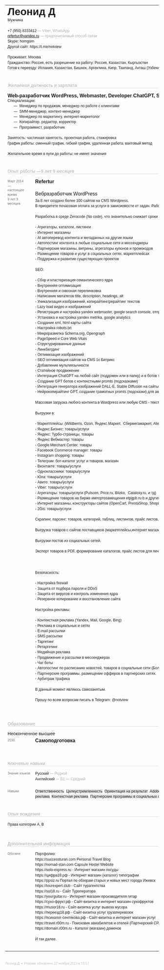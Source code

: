 <div>
    <table cellspacing="0" cellpadding="0" style="border-collapse:collapse;">
        <tbody>
            <tr>
                <td colspan="4" style="width:481.9pt; vertical-align:top;">
                    <p style="margin-top:0pt; margin-bottom:0pt; widows:0; orphans:0; font-size:25pt;"><strong><span style="font-family:Arial;">Леонид Д&nbsp;</span></strong></p>
                    <p style="margin-top:0pt; margin-bottom:0pt; line-height:13pt; widows:0; orphans:0;"><span style="font-family:Arial; font-size:9pt;">Мужчина</span></p>
                    <p style="margin-top:0pt; margin-bottom:0pt; line-height:13pt; widows:0; orphans:0;"><span style="font-family:Arial; font-size:9pt;">&nbsp;</span></p>
                    <p style="margin-top:0pt; margin-bottom:0pt; line-height:13pt; widows:0; orphans:0;"><span style="font-family:Arial; font-size:9pt;">+7</span><span style="font-family:Arial; font-size:9pt;">&nbsp;</span><span style="font-family:Arial; font-size:9pt;">(950)</span><span style="font-family:Arial; font-size:9pt;">&nbsp;</span><span style="font-family:Arial; font-size:9pt;">8333412&nbsp;</span><span style="font-family:Arial; font-size:9pt; color:#aeaeae;">&mdash; Viber, WhatsApp</span></p>
                    <p style="margin-top:0pt; margin-bottom:0pt; line-height:13pt; widows:0; orphans:0;"><a href="mailto:refertur@yandex.ru" style="text-decoration:none;"><u><span style="font-family:Arial; font-size:9pt; color:#000000;">refertur@yandex.ru</span></u></a><span style="font-family:Arial; font-size:9pt;">&nbsp;</span><span style="font-family:Arial; font-size:9pt; color:#aeaeae;">&mdash; предпочитаемый способ связи</span></p>
                    <p style="margin-top:0pt; margin-bottom:0pt; line-height:13pt; widows:0; orphans:0;"><span style="font-family:Arial; font-size:9pt;">Skype: homgorn</span></p>
                    <p style="margin-top:0pt; margin-bottom:0pt; line-height:13pt; widows:0; orphans:0;"><span style="font-family:Arial; font-size:9pt;">Другой сайт: https://t.me/notview</span></p>
                    <p style="margin-top:0pt; margin-bottom:0pt; line-height:13pt; widows:0; orphans:0;"><span style="font-family:Arial; font-size:9pt;">&nbsp;</span></p>
                    <p style="margin-top:0pt; margin-bottom:0pt; line-height:13pt; widows:0; orphans:0;"><span style="font-family:Arial; font-size:9pt;">Проживает: Москва</span></p>
                    <p style="margin-top:0pt; margin-bottom:0pt; line-height:13pt; widows:0; orphans:0;"><span style="font-family:Arial; font-size:9pt;">Гражданство: Россия, есть разрешение на работу: Россия, Казахстан, Кыргызстан</span></p>
                    <p style="margin-top:0pt; margin-bottom:0pt; line-height:13pt; widows:0; orphans:0;"><span style="font-family:Arial; font-size:9pt;">Готов к переезду: Испания, Казахстан, Бишкек, Аргентина, Кипр, Таиланд, Акташ</span><span style="font-family:Arial; font-size:9pt;">&nbsp;</span><span style="font-family:Arial; font-size:9pt;">(Узбекистан), Армения, Шри-Ланка, ОАЭ, Россия, Индия, Португалия, Сербия, Греция, Мексика, Черногория, Монголия, Уругвай, Грузия, Индонезия, Турция, готов к командировкам</span></p>
                </td>
            </tr>
            <tr>
                <td colspan="4" style="width:481.9pt; vertical-align:top;">
                    <p style="margin-top:25pt; margin-bottom:7.5pt; widows:0; orphans:0; border-bottom:0.75pt solid #d8d8d8; font-size:11pt;"><span style="font-family:Arial; color:#aeaeae;">Желаемая должность и зарплата</span></p>
                </td>
            </tr>
            <tr>
                <td colspan="3" style="width:343.05pt; vertical-align:top;">
                    <p style="margin-top:0pt; margin-bottom:0pt; line-height:13pt; widows:0; orphans:0;"><strong><span style="font-family:Arial; font-size:12pt;">Web-разработчик WordPress, Webmaster, Developer ChatGPT, SEO специалист</span></strong></p>
                    <p style="margin-top:0pt; margin-bottom:0pt; line-height:13pt; widows:0; orphans:0;"><span style="font-family:Arial; font-size:9pt;">Специализации:</span><span style="font-family:Arial; font-size:9pt;">&nbsp;&nbsp;</span></p>
                    <p style="margin-top:0pt; margin-left:15pt; margin-bottom:0pt; line-height:13pt; widows:0; orphans:0;"><span style="font-family:Arial; font-size:9pt;">&mdash;</span><span style="font-family:Arial; font-size:9pt;">&nbsp;&nbsp;</span><span style="font-family:Arial; font-size:9pt;">Менеджер по продажам, менеджер по работе с клиентами</span></p>
                    <p style="margin-top:0pt; margin-left:15pt; margin-bottom:0pt; line-height:13pt; widows:0; orphans:0;"><span style="font-family:Arial; font-size:9pt;">&mdash;</span><span style="font-family:Arial; font-size:9pt;">&nbsp;&nbsp;</span><span style="font-family:Arial; font-size:9pt;">SMM-менеджер, контент-менеджер</span></p>
                    <p style="margin-top:0pt; margin-left:15pt; margin-bottom:0pt; line-height:13pt; widows:0; orphans:0;"><span style="font-family:Arial; font-size:9pt;">&mdash;</span><span style="font-family:Arial; font-size:9pt;">&nbsp;&nbsp;</span><span style="font-family:Arial; font-size:9pt;">Менеджер по маркетингу, интернет-маркетолог</span></p>
                    <p style="margin-top:0pt; margin-left:15pt; margin-bottom:0pt; line-height:13pt; widows:0; orphans:0;"><span style="font-family:Arial; font-size:9pt;">&mdash;</span><span style="font-family:Arial; font-size:9pt;">&nbsp;&nbsp;</span><span style="font-family:Arial; font-size:9pt;">Копирайтер, редактор, корректор</span></p>
                    <p style="margin-top:0pt; margin-left:15pt; margin-bottom:0pt; line-height:13pt; widows:0; orphans:0;"><span style="font-family:Arial; font-size:9pt;">&mdash;</span><span style="font-family:Arial; font-size:9pt;">&nbsp;&nbsp;</span><span style="font-family:Arial; font-size:9pt;">Программист, разработчик</span></p>
                    <p style="margin-top:0pt; margin-left:15pt; margin-bottom:0pt; line-height:13pt; widows:0; orphans:0;"><span style="font-family:Arial; font-size:9pt;">&nbsp;</span></p>
                    <p style="margin-top:0pt; margin-bottom:0pt; line-height:13pt; widows:0; orphans:0;"><span style="font-family:Arial; font-size:9pt;">Занятость: частичная занятость, проектная работа, стажировка</span></p>
                    <p style="margin-top:0pt; margin-bottom:0pt; line-height:13pt; widows:0; orphans:0;"><span style="font-family:Arial; font-size:9pt;">График работы: сменный график, гибкий график, удаленная работа, вахтовый метод</span></p>
                    <p style="margin-top:0pt; margin-bottom:0pt; line-height:13pt; widows:0; orphans:0;"><br><span style="font-family:Arial; font-size:9pt;">Желательное время в пути до работы: не имеет значения</span></p>
                </td>
                <td style="width:138.85pt; vertical-align:middle;">
                    <p style="margin-top:0pt; margin-bottom:0pt; text-align:right; widows:0; orphans:0; font-size:16pt;"><strong><span style="font-family:Arial;">10</span></strong><br><span style="font-family:Arial; font-size:9pt;">$</span></p>
                    <p style="margin-top:0pt; margin-bottom:0pt; text-align:right; widows:0; orphans:0; font-size:12pt;"><span style="font-family:Arial;">&nbsp;</span></p>
                </td>
            </tr>
            <tr>
                <td colspan="4" style="width:481.9pt; vertical-align:top;">
                    <p style="margin-top:25pt; margin-bottom:7.5pt; widows:0; orphans:0; border-bottom:0.75pt solid #d8d8d8; font-size:11pt;"><span style="font-family:Arial; color:#aeaeae;">Опыт работы &mdash;9 лет 9 месяцев</span></p>
                </td>
            </tr>
            <tr>
                <td style="width:70pt; vertical-align:top;">
                    <p style="margin-top:0pt; margin-bottom:0pt; line-height:11pt; widows:0; orphans:0;"><span style="font-family:Arial; font-size:8pt; color:#707070;">Март 2014 &mdash; настоящее время</span><br><span style="font-family:Arial; font-size:8pt; color:#707070;">9 лет 9 месяцев</span></p>
                </td>
                <td style="width:20pt; vertical-align:top;">
                    <p style="margin-top:0pt; margin-bottom:0pt; widows:0; orphans:0; font-size:12pt;"><span style="font-family:Arial;">&nbsp;</span></p>
                    <p style="margin-top:0pt; margin-bottom:0pt; widows:0; orphans:0; font-size:12pt;"><span style="font-family:Arial;">&nbsp;</span></p>
                </td>
                <td colspan="2" style="width:391.9pt; vertical-align:top;">
                    <p style="margin-top:0pt; margin-bottom:0pt; line-height:14pt; widows:0; orphans:0;"><strong><span style="font-family:Arial; font-size:12pt;">Refertur</span></strong></p>
                    <p style="margin-top:0pt; margin-bottom:3pt; line-height:13pt; widows:0; orphans:0;"><span style="font-family:Arial; font-size:12pt;">&nbsp;</span></p>
                    <p style="margin-top:3pt; margin-bottom:3pt; line-height:14pt; widows:0; orphans:0;"><span style="font-family:Arial; font-size:12pt;">Вебразработчик WordPress</span></p>
                    <p style="margin-top:3pt; margin-bottom:3pt; line-height:13pt; widows:0; orphans:0;"><span style="font-family:Arial; font-size:9pt;">За 8 лет создано более 100 сайтов на CMS Wordpress.</span><br><span style="font-family:Arial; font-size:9pt;">В приоритете почасовая оплата за услуги в зависиомости от задач. Работаю быстро.</span><br><br><span style="font-family:Arial; font-size:9pt;">Разработка в среде Zerocode (No code), что значительно снижает сроки и стоимость, а также позволяет максимально быстро создавать работающие MVP для тестирования:</span><br><br><span style="font-family:Arial; font-size:9pt;">- Агрегаторы, каталоги, листинги</span><br><span style="font-family:Arial; font-size:9pt;">- Интернет магазины</span><br><span style="font-family:Arial; font-size:9pt;">- AI автоперевод контента и метаданных на другие языки</span><br><span style="font-family:Arial; font-size:9pt;">- Автопостинг контента в любые социальные сети и мессенджеры</span><br><span style="font-family:Arial; font-size:9pt;">- Партнерские магазины, витрины, агрегаторы купонов и промокодов</span><br><span style="font-family:Arial; font-size:9pt;">- Размещение товаров и услуг в социальных сетях, маркетплейсах</span><br><span style="font-family:Arial; font-size:9pt;">- Поддержка и развитие существующих проектов</span><br><br><span style="font-family:Arial; font-size:9pt;">SEO:</span><br><br><span style="font-family:Arial; font-size:9pt;">- Сбор и кластеризация семантического ядра</span><br><span style="font-family:Arial; font-size:9pt;">- Внутренняя оптимизация&nbsp;</span><br><span style="font-family:Arial; font-size:9pt;">- Внутренняя и сквозная перелинковка</span><br><span style="font-family:Arial; font-size:9pt;">- Написание метатегов title, description, headings, alt</span><br><span style="font-family:Arial; font-size:9pt;">- Уникализация изображений, копирайтинг/рерайтинг текстов</span><br><span style="font-family:Arial; font-size:9pt;">- Lazy load видео и изображений</span><br><span style="font-family:Arial; font-size:9pt;">- Регистрация и настройка yandex webmaster, google search console, отправка страниц на переобход</span><br><span style="font-family:Arial; font-size:9pt;">- Установка и настройка yandex metrika, google analytics</span><br><span style="font-family:Arial; font-size:9pt;">- Создание xml, html карты сайта</span><br><span style="font-family:Arial; font-size:9pt;">- Настройка robots.txt</span><br><span style="font-family:Arial; font-size:9pt;">- Микроразметка Schema.org, Opengraph</span><br><span style="font-family:Arial; font-size:9pt;">- PageSpeed и Core Web Vitals</span><br><span style="font-family:Arial; font-size:9pt;">- Структурированные данные</span><br><span style="font-family:Arial; font-size:9pt;">- Линкбилдинг</span><br><span style="font-family:Arial; font-size:9pt;">- Оптимизация изображений</span><br><span style="font-family:Arial; font-size:9pt;">- SEO оптимизация сайтов на CMS 1с Битрикс</span><br><span style="font-family:Arial; font-size:9pt;">- Добавление мультиязычности&nbsp;</span><br><span style="font-family:Arial; font-size:9pt;">- Статейное продвижение</span><br><span style="font-family:Arial; font-size:9pt;">- Интеграция ChatGPT на любой сайт (поддомен или в папку) и в ботов телеграм - через API OpenAI (от $0.0004), API ChatGPT (от $0.0002) за 1000 токенов.</span><br><span style="font-family:Arial; font-size:9pt;">- Создание GPT ботов с контекстными promts (подсказками)</span><br><span style="font-family:Arial; font-size:9pt;">- Интеграция генератора изображений DALL-E, Stable Diffusion на сайты, боты в телеграм (от $0.016) за 1 генерацию.</span><br><span style="font-family:Arial; font-size:9pt;">- Нейрокопирайтинг GPT, создание грамотных promts (подсказки) для автоматического написания уникального контента с выгрузкой на сайты, маркетплейсы, соц. сети и тд. Форматы экспорта: ссылки или статические файлы: RSS, XML, YML, CSV и т.д.&nbsp;</span><br><br><span style="font-family:Arial; font-size:9pt;">Массовая загрузка любого контента в Wordpress или любую CMS - текстов, товаров, услуг, недвижимость, автомобили</span><span style="font-family:Arial; font-size:9pt;">&nbsp;&nbsp;</span><span style="font-family:Arial; font-size:9pt;">и т.д. в том числе уникальные, автоматически генерируемые тексты нейросетью OpenAI GPT-3 с последующей вычиткой и редактированием.&nbsp;</span><br><br><span style="font-family:Arial; font-size:9pt;">Выгрузки в:</span><br><br><span style="font-family:Arial; font-size:9pt;">- Маркетплейсы: (Wildberris, Ozon, Яндекс.Маркет,</span><span style="font-family:Arial; font-size:9pt;">&nbsp;&nbsp;</span><span style="font-family:Arial; font-size:9pt;">Сбермегамаркет, Aliexpress, Amazon, eBay, Etsy, Alibaba, Rakuten и т.д.)</span><br><span style="font-family:Arial; font-size:9pt;">- Яндекс.Бизнес: товары/услуги</span><br><span style="font-family:Arial; font-size:9pt;">- Яндекс: Турбо-страницы, товары</span><br><span style="font-family:Arial; font-size:9pt;">- Яндекс Вебмастер: товары</span><br><span style="font-family:Arial; font-size:9pt;">- Google Merchant Center: товары</span><br><span style="font-family:Arial; font-size:9pt;">- Facebook Commerce manager: товары</span><br><span style="font-family:Arial; font-size:9pt;">- Instagram shopping: товары</span><br><span style="font-family:Arial; font-size:9pt;">- Телеграм: бот-каталог услуг и товаров, магазин</span><br><span style="font-family:Arial; font-size:9pt;">- Вконтакте: товары/услуги</span><br><span style="font-family:Arial; font-size:9pt;">- Одноклассники: товары/услуги</span><br><span style="font-family:Arial; font-size:9pt;">- Юла: товары/услуги</span><br><span style="font-family:Arial; font-size:9pt;">- Авито: товары/услуги</span><br><span style="font-family:Arial; font-size:9pt;">- Viber: товары/услуги</span><br><span style="font-family:Arial; font-size:9pt;">- Агрегаторы: товары/услуги (Pulscen, Price.ru, Blizko,</span><span style="font-family:Arial; font-size:9pt;">&nbsp;&nbsp;</span><span style="font-family:Arial; font-size:9pt;">Cataloxy.ru, и тд)</span><br><span style="font-family:Arial; font-size:9pt;">- Размещение товаров на бирже импортозамещения etpgpb.ru b и других</span><br><span style="font-family:Arial; font-size:9pt;">- Интернет магазины, конструкторы сайтов (OpenCart, PrestaShop, Shopify, Webasyst, Tilda, Wix, Insales, Advantshop,</span><span style="font-family:Arial; font-size:9pt;">&nbsp;&nbsp;</span><span style="font-family:Arial; font-size:9pt;">и т.д.)</span><br><span style="font-family:Arial; font-size:9pt;">- 2Gis: товары/услуги</span><br><br><span style="font-family:Arial; font-size:9pt;">Скрапинг, парсинг: товаров, категорий, таблиц, листингов, прайс листов, каталогов. Конвертация из/в Excel, CSV, XML, YML, JSON</span><br><br><span style="font-family:Arial; font-size:9pt;">Выгрузка товаров с сайтов поставщиков (маркетплейсы,интернет магазины, опт, мелкий опт, дропшиппинг, совместные покупки и т.д.)</span><br><br><span style="font-family:Arial; font-size:9pt;">Выгрузки постов из социальных сетей.&nbsp;</span><br><br><span style="font-family:Arial; font-size:9pt;">Экспорт товаров в PDF, формирование каталогов, прайс листов для печати и оффлайн чтения с активными ссылками.</span><br><br><br><br><span style="font-family:Arial; font-size:9pt;">Безопасность:</span><br><br><span style="font-family:Arial; font-size:9pt;">- Настройка firewall</span><br><span style="font-family:Arial; font-size:9pt;">- Защита от подбора пароля и DDoS</span><br><span style="font-family:Arial; font-size:9pt;">- Защита от вирусов и контроль изменения ядра</span><br><span style="font-family:Arial; font-size:9pt;">- Резервное копирование и восстановление сайта</span><br><br><span style="font-family:Arial; font-size:9pt;">Настройка рекламы:&nbsp;</span><br><br><span style="font-family:Arial; font-size:9pt;">- Контекстная реклама (Yandex, Mail, Google, Bing)</span><br><span style="font-family:Arial; font-size:9pt;">- Реклама в социальных и сетях</span><br><span style="font-family:Arial; font-size:9pt;">- E-mail рассылки</span><br><span style="font-family:Arial; font-size:9pt;">- SMS рассылки</span><br><span style="font-family:Arial; font-size:9pt;">- Таргетинг</span><br><span style="font-family:Arial; font-size:9pt;">- Ретаргетинг</span><br><span style="font-family:Arial; font-size:9pt;">- Медийная реклама</span><br><span style="font-family:Arial; font-size:9pt;">- Продвижение и рассылки в мессенджерах</span><br><span style="font-family:Arial; font-size:9pt;">- Чат боты</span><br><span style="font-family:Arial; font-size:9pt;">- Автопостинг по расписанию новостей, товаров в социальные сети (Более 20)</span><br><span style="font-family:Arial; font-size:9pt;">- Партнерские программы, размещение офферов в партнерских сетях.&nbsp;</span><br><span style="font-family:Arial; font-size:9pt;">- Арбитраж трафика</span><br><br><span style="font-family:Arial; font-size:9pt;">В данный момент являюсь самозанятым.&nbsp;</span><br><br><span style="font-family:Arial; font-size:9pt;">Прошу по всем вопросам писать в Telegram: @notview</span><br><span style="font-family:Arial; font-size:12pt;">&nbsp;</span></p>
                </td>
            </tr>
            <tr>
                <td colspan="4" style="width:481.9pt; vertical-align:top;">
                    <p style="margin-top:25pt; margin-bottom:7.5pt; widows:0; orphans:0; border-bottom:0.75pt solid #d8d8d8; font-size:11pt;"><span style="font-family:Arial; color:#aeaeae;">Образование</span></p>
                </td>
            </tr>
            <tr>
                <td colspan="4" style="width:481.9pt; vertical-align:top;">
                    <p style="margin-top:0pt; margin-bottom:0pt; line-height:11pt; widows:0; orphans:0;"><span style="font-family:Arial; font-size:11pt;">Неоконченное высшее</span></p>
                </td>
            </tr>
            <tr>
                <td colspan="2" style="width:90pt; vertical-align:top;">
                    <p style="margin-top:0pt; margin-bottom:0pt; line-height:11pt; widows:0; orphans:0;"><span style="font-family:Arial; font-size:8pt; color:#707070;">2030</span></p>
                </td>
                <td colspan="2" style="width:391.9pt; vertical-align:top;">
                    <p style="margin-top:0pt; margin-bottom:0pt; line-height:14pt; widows:0; orphans:0;"><strong><span style="font-family:Arial; font-size:12pt;">Самоподготовка</span></strong></p>
                    <p style="margin-top:0pt; margin-bottom:0pt; line-height:13pt; widows:0; orphans:0;"><span style="font-family:Arial; font-size:12pt;">&nbsp;</span></p>
                </td>
            </tr>
            <tr>
                <td colspan="4" style="width:481.9pt; vertical-align:top;">
                    <p style="margin-top:25pt; margin-bottom:7.5pt; widows:0; orphans:0; border-bottom:0.75pt solid #d8d8d8; font-size:11pt;"><span style="font-family:Arial; color:#aeaeae;">Ключевые навыки</span></p>
                </td>
            </tr>
            <tr>
                <td colspan="2" style="width:90pt; vertical-align:top;">
                    <p style="margin-top:0pt; margin-bottom:0pt; line-height:11pt; widows:0; orphans:0;"><span style="font-family:Arial; font-size:8pt; color:#707070;">Знание языков</span></p>
                </td>
                <td colspan="2" style="width:391.9pt; vertical-align:top;">
                    <p style="margin-top:0pt; margin-bottom:0pt; line-height:13pt; widows:0; orphans:0;"><span style="font-family:Arial; font-size:9pt;">Русский&nbsp;</span><span style="font-family:Arial; font-size:9pt; color:#aeaeae;">&mdash; Родной</span></p>
                    <p style="margin-top:0pt; margin-bottom:0pt; line-height:13pt; widows:0; orphans:0;"><span style="font-family:Arial; font-size:9pt;">Английский&nbsp;</span><span style="font-family:Arial; font-size:9pt; color:#aeaeae;">&mdash; B1 &mdash; Средний</span></p>
                </td>
            </tr>
            <tr>
                <td colspan="2" style="width:90pt; vertical-align:top;">
                    <p style="margin-top:12.5pt; margin-bottom:0pt; line-height:11pt; widows:0; orphans:0;"><span style="font-family:Arial; font-size:8pt; color:#707070;">Навыки</span></p>
                </td>
                <td colspan="2" style="width:391.9pt; vertical-align:top;">
                    <p style="margin-top:12.5pt; margin-bottom:0pt; line-height:13pt; widows:0; orphans:0;"><span style="font-family:Arial; font-size:9pt; background-color:#e6e6e6;">Ответственность</span><span style="font-family:Arial; font-size:9pt;">&nbsp;&nbsp;</span><span style="font-family:Arial; font-size:9pt; background-color:#e6e6e6;">Целеустремленность</span><span style="font-family:Arial; font-size:9pt;">&nbsp;&nbsp;</span><span style="font-family:Arial; font-size:9pt; background-color:#e6e6e6;">Ориентация</span><span style="font-family:Arial; font-size:9pt; background-color:#e6e6e6;">&nbsp;</span><span style="font-family:Arial; font-size:9pt; background-color:#e6e6e6;">на</span><span style="font-family:Arial; font-size:9pt; background-color:#e6e6e6;">&nbsp;</span><span style="font-family:Arial; font-size:9pt; background-color:#e6e6e6;">результат</span><span style="font-family:Arial; font-size:9pt;">&nbsp;&nbsp;</span><span style="font-family:Arial; font-size:9pt; background-color:#e6e6e6;">Adobe</span><span style="font-family:Arial; font-size:9pt; background-color:#e6e6e6;">&nbsp;</span><span style="font-family:Arial; font-size:9pt; background-color:#e6e6e6;">Photoshop</span><span style="font-family:Arial; font-size:9pt;">&nbsp;&nbsp;</span><span style="font-family:Arial; font-size:9pt; background-color:#e6e6e6;">Обучение</span><span style="font-family:Arial; font-size:9pt; background-color:#e6e6e6;">&nbsp;</span><span style="font-family:Arial; font-size:9pt; background-color:#e6e6e6;">и</span><span style="font-family:Arial; font-size:9pt; background-color:#e6e6e6;">&nbsp;</span><span style="font-family:Arial; font-size:9pt; background-color:#e6e6e6;">развитие</span><span style="font-family:Arial; font-size:9pt;">&nbsp;&nbsp;</span><span style="font-family:Arial; font-size:9pt; background-color:#e6e6e6;">CorelDRAW</span><span style="font-family:Arial; font-size:9pt;">&nbsp;&nbsp;</span><span style="font-family:Arial; font-size:9pt; background-color:#e6e6e6;">Деловое</span><span style="font-family:Arial; font-size:9pt; background-color:#e6e6e6;">&nbsp;</span><span style="font-family:Arial; font-size:9pt; background-color:#e6e6e6;">общение</span><span style="font-family:Arial; font-size:9pt;">&nbsp;&nbsp;</span><span style="font-family:Arial; font-size:9pt; background-color:#e6e6e6;">Работа</span><span style="font-family:Arial; font-size:9pt; background-color:#e6e6e6;">&nbsp;</span><span style="font-family:Arial; font-size:9pt; background-color:#e6e6e6;">с</span><span style="font-family:Arial; font-size:9pt; background-color:#e6e6e6;">&nbsp;</span><span style="font-family:Arial; font-size:9pt; background-color:#e6e6e6;">большим</span><span style="font-family:Arial; font-size:9pt; background-color:#e6e6e6;">&nbsp;</span><span style="font-family:Arial; font-size:9pt; background-color:#e6e6e6;">объемом</span><span style="font-family:Arial; font-size:9pt; background-color:#e6e6e6;">&nbsp;</span><span style="font-family:Arial; font-size:9pt; background-color:#e6e6e6;">информации</span><span style="font-family:Arial; font-size:9pt;">&nbsp;&nbsp;</span><span style="font-family:Arial; font-size:9pt; background-color:#e6e6e6;">Управление</span><span style="font-family:Arial; font-size:9pt; background-color:#e6e6e6;">&nbsp;</span><span style="font-family:Arial; font-size:9pt; background-color:#e6e6e6;">проектами</span><span style="font-family:Arial; font-size:9pt;">&nbsp;&nbsp;</span><span style="font-family:Arial; font-size:9pt; background-color:#e6e6e6;">Деловая</span><span style="font-family:Arial; font-size:9pt; background-color:#e6e6e6;">&nbsp;</span><span style="font-family:Arial; font-size:9pt; background-color:#e6e6e6;">коммуникация</span><span style="font-family:Arial; font-size:9pt;">&nbsp;&nbsp;</span><span style="font-family:Arial; font-size:9pt; background-color:#e6e6e6;">Умение</span><span style="font-family:Arial; font-size:9pt; background-color:#e6e6e6;">&nbsp;</span><span style="font-family:Arial; font-size:9pt; background-color:#e6e6e6;">работать</span><span style="font-family:Arial; font-size:9pt; background-color:#e6e6e6;">&nbsp;</span><span style="font-family:Arial; font-size:9pt; background-color:#e6e6e6;">в</span><span style="font-family:Arial; font-size:9pt; background-color:#e6e6e6;">&nbsp;</span><span style="font-family:Arial; font-size:9pt; background-color:#e6e6e6;">команде</span><span style="font-family:Arial; font-size:9pt;">&nbsp;&nbsp;</span><span style="font-family:Arial; font-size:9pt; background-color:#e6e6e6;">Заключение</span><span style="font-family:Arial; font-size:9pt; background-color:#e6e6e6;">&nbsp;</span><span style="font-family:Arial; font-size:9pt; background-color:#e6e6e6;">договоров</span><span style="font-family:Arial; font-size:9pt;">&nbsp;&nbsp;</span><span style="font-family:Arial; font-size:9pt; background-color:#e6e6e6;">Навыки</span><span style="font-family:Arial; font-size:9pt; background-color:#e6e6e6;">&nbsp;</span><span style="font-family:Arial; font-size:9pt; background-color:#e6e6e6;">продаж</span><span style="font-family:Arial; font-size:9pt;">&nbsp;&nbsp;</span><span style="font-family:Arial; font-size:9pt; background-color:#e6e6e6;">Грамотность</span><span style="font-family:Arial; font-size:9pt;">&nbsp;&nbsp;</span><span style="font-family:Arial; font-size:9pt; background-color:#e6e6e6;">Организаторские</span><span style="font-family:Arial; font-size:9pt; background-color:#e6e6e6;">&nbsp;</span><span style="font-family:Arial; font-size:9pt; background-color:#e6e6e6;">навыки</span><span style="font-family:Arial; font-size:9pt;">&nbsp;&nbsp;</span><span style="font-family:Arial; font-size:9pt; background-color:#e6e6e6;">Деловая</span><span style="font-family:Arial; font-size:9pt; background-color:#e6e6e6;">&nbsp;</span><span style="font-family:Arial; font-size:9pt; background-color:#e6e6e6;">переписка</span><span style="font-family:Arial; font-size:9pt;">&nbsp;&nbsp;</span><span style="font-family:Arial; font-size:9pt; background-color:#e6e6e6;">Обучение</span><span style="font-family:Arial; font-size:9pt; background-color:#e6e6e6;">&nbsp;</span><span style="font-family:Arial; font-size:9pt; background-color:#e6e6e6;">персонала</span><span style="font-family:Arial; font-size:9pt;">&nbsp;&nbsp;</span><span style="font-family:Arial; font-size:9pt; background-color:#e6e6e6;">Cоциальная</span><span style="font-family:Arial; font-size:9pt; background-color:#e6e6e6;">&nbsp;</span><span style="font-family:Arial; font-size:9pt; background-color:#e6e6e6;">реклама</span><span style="font-family:Arial; font-size:9pt;">&nbsp;&nbsp;</span><span style="font-family:Arial; font-size:9pt; background-color:#e6e6e6;">Интернет-реклама</span><span style="font-family:Arial; font-size:9pt;">&nbsp;&nbsp;</span><span style="font-family:Arial; font-size:9pt; background-color:#e6e6e6;">Контекстная</span><span style="font-family:Arial; font-size:9pt; background-color:#e6e6e6;">&nbsp;</span><span style="font-family:Arial; font-size:9pt; background-color:#e6e6e6;">реклама</span><span style="font-family:Arial; font-size:9pt;">&nbsp;&nbsp;</span><span style="font-family:Arial; font-size:9pt; background-color:#e6e6e6;">Партнерские</span><span style="font-family:Arial; font-size:9pt; background-color:#e6e6e6;">&nbsp;</span><span style="font-family:Arial; font-size:9pt; background-color:#e6e6e6;">программы</span><span style="font-family:Arial; font-size:9pt; background-color:#e6e6e6;">&nbsp;</span><span style="font-family:Arial; font-size:9pt; background-color:#e6e6e6;">в</span><span style="font-family:Arial; font-size:9pt; background-color:#e6e6e6;">&nbsp;</span><span style="font-family:Arial; font-size:9pt; background-color:#e6e6e6;">социальных</span><span style="font-family:Arial; font-size:9pt; background-color:#e6e6e6;">&nbsp;</span><span style="font-family:Arial; font-size:9pt; background-color:#e6e6e6;">сетях</span><span style="font-family:Arial; font-size:9pt;">&nbsp;&nbsp;</span><span style="font-family:Arial; font-size:9pt; background-color:#e6e6e6;">Партнерский</span><span style="font-family:Arial; font-size:9pt; background-color:#e6e6e6;">&nbsp;</span><span style="font-family:Arial; font-size:9pt; background-color:#e6e6e6;">маркетинг</span><span style="font-family:Arial; font-size:9pt;">&nbsp;&nbsp;</span><span style="font-family:Arial; font-size:9pt; background-color:#e6e6e6;">B2B</span><span style="font-family:Arial; font-size:9pt; background-color:#e6e6e6;">&nbsp;</span><span style="font-family:Arial; font-size:9pt; background-color:#e6e6e6;">маркетинг</span><span style="font-family:Arial; font-size:9pt;">&nbsp;&nbsp;</span><span style="font-family:Arial; font-size:9pt; background-color:#e6e6e6;">Internet</span><span style="font-family:Arial; font-size:9pt; background-color:#e6e6e6;">&nbsp;</span><span style="font-family:Arial; font-size:9pt; background-color:#e6e6e6;">Marketing</span><span style="font-family:Arial; font-size:9pt;">&nbsp;&nbsp;</span><span style="font-family:Arial; font-size:9pt; background-color:#e6e6e6;">CorelDRAW</span><span style="font-family:Arial; font-size:9pt; background-color:#e6e6e6;">&nbsp;</span><span style="font-family:Arial; font-size:9pt; background-color:#e6e6e6;">Graphics</span><span style="font-family:Arial; font-size:9pt; background-color:#e6e6e6;">&nbsp;</span><span style="font-family:Arial; font-size:9pt; background-color:#e6e6e6;">Suite</span><span style="font-family:Arial; font-size:9pt;">&nbsp;&nbsp;</span><span style="font-family:Arial; font-size:9pt; background-color:#e6e6e6;">Поиск</span><span style="font-family:Arial; font-size:9pt; background-color:#e6e6e6;">&nbsp;</span><span style="font-family:Arial; font-size:9pt; background-color:#e6e6e6;">и</span><span style="font-family:Arial; font-size:9pt; background-color:#e6e6e6;">&nbsp;</span><span style="font-family:Arial; font-size:9pt; background-color:#e6e6e6;">привлечение</span><span style="font-family:Arial; font-size:9pt; background-color:#e6e6e6;">&nbsp;</span><span style="font-family:Arial; font-size:9pt; background-color:#e6e6e6;">клиентов</span><span style="font-family:Arial; font-size:9pt;">&nbsp;&nbsp;</span><span style="font-family:Arial; font-size:9pt; background-color:#e6e6e6;">CMS</span><span style="font-family:Arial; font-size:9pt; background-color:#e6e6e6;">&nbsp;</span><span style="font-family:Arial; font-size:9pt; background-color:#e6e6e6;">Wordpress</span><span style="font-family:Arial; font-size:9pt;">&nbsp;&nbsp;</span><span style="font-family:Arial; font-size:9pt; background-color:#e6e6e6;">Woocommerce</span></p>
                </td>
            </tr>
            <tr>
                <td colspan="4" style="width:481.9pt; vertical-align:top;">
                    <p style="margin-top:25pt; margin-bottom:7.5pt; widows:0; orphans:0; border-bottom:0.75pt solid #d8d8d8; font-size:11pt;"><span style="font-family:Arial; color:#aeaeae;">Опыт вождения</span></p>
                </td>
            </tr>
            <tr>
                <td colspan="4" style="width:481.9pt; vertical-align:top;">
                    <p style="margin-top:0pt; margin-bottom:5pt; line-height:14pt; widows:0; orphans:0;"><span style="font-family:Arial; font-size:9pt;">Права категории A, B</span></p>
                </td>
            </tr>
            <tr>
                <td colspan="4" style="width:481.9pt; vertical-align:top;">
                    <p style="margin-top:25pt; margin-bottom:7.5pt; widows:0; orphans:0; border-bottom:0.75pt solid #d8d8d8; font-size:11pt;"><span style="font-family:Arial; color:#aeaeae;">Дополнительная информация</span></p>
                </td>
            </tr>
            <tr>
                <td colspan="2" style="width:90pt; vertical-align:top;">
                    <p style="margin-top:0pt; margin-bottom:0pt; line-height:11pt; widows:0; orphans:0;"><span style="font-family:Arial; font-size:8pt; color:#707070;">Обо мне</span></p>
                </td>
                <td colspan="2" style="width:391.9pt; vertical-align:top;">
                    <p style="margin-top:0pt; margin-bottom:0pt; line-height:13pt; widows:0; orphans:0;"><span style="font-family:Arial; font-size:9pt;">Портфолио:</span><br><span style="font-family:Arial; font-size:9pt;">https://successturan.com Personal Travel Blog</span><br><span style="font-family:Arial; font-size:9pt;">https://nomad-stan.com Capsule Hostel Website</span><br><span style="font-family:Arial; font-size:9pt;">https://solo-express.ru - Интернет магазин посуды</span><br><span style="font-family:Arial; font-size:9pt;">https://цифра18.рф - Интернет магазин (каталог) типографии</span><br><span style="font-family:Arial; font-size:9pt;">https://ppsiz.ru Портал по обзорам старых и новых мест города Ижевск</span><br><span style="font-family:Arial; font-size:9pt;">https://tourexpert.club - Сайт турагентства</span><br><span style="font-family:Arial; font-size:9pt;">https://sol18.ru - Сайт Туроператора</span><br><span style="font-family:Arial; font-size:9pt;">https://yourguitar.ru - Интернет магазин производителя гитар</span><br><span style="font-family:Arial; font-size:9pt;">https://сухо-фрукт.рф - Сайт-визитка и интернет магазин сухофруктов</span><br><span style="font-family:Arial; font-size:9pt;">https://musor18.ru - Сайт-визитка услуг вывоза мусора</span><br><span style="font-family:Arial; font-size:9pt;">https://переезд18.рф - Сайт-визитка услуг грузоперевозок</span><br><span style="font-family:Arial; font-size:9pt;">https://психолог-сентякова.рф - Сайт-визитка и интернет магазин услуг</span><br><span style="font-family:Arial; font-size:9pt;">https://travel.r00m.ru - Поисковик авиабилетов и отелей (Партнерский CPA White label TPO)</span><br><span style="font-family:Arial; font-size:9pt;">https://domain.r00m.ru - Каталог (магазин) доменов</span><br><br><span style="font-family:Arial; font-size:9pt;">И так далее.</span></p>
                </td>
            </tr>
            <tr style="height:0pt;">
                <td style="width:70pt;"><br></td>
                <td style="width:20pt;"><br></td>
                <td style="width:253.05pt;"><br></td>
                <td style="width:138.85pt;"><br></td>
            </tr>
        </tbody>
    </table>
    <p style="margin-top:0pt; margin-bottom:0pt;">&nbsp;</p>
    <div style="clear:both;">
        <p style="margin-top:0pt; margin-bottom:0pt; widows:0; orphans:0; font-size:8pt;"><span style="font-family:Arial; color:#bcbcbc;">Леонид Д</span><span style="font-family:Arial; color:#bcbcbc;">&nbsp;&nbsp;</span><span style="font-family:Arial; color:#bcbcbc;">&bull;</span><span style="font-family:Arial; color:#bcbcbc;">&nbsp;&nbsp;</span><span style="font-family:Arial; color:#bcbcbc;">Резюме обновлено 22 ноября 2023 в 15:57</span></p>
    </div>
</div>
